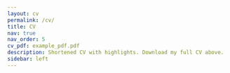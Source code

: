 ```yaml
---
layout: cv
permalink: /cv/
title: CV
nav: true
nav_order: 5
cv_pdf: example_pdf.pdf
description: Shortened CV with highlights. Download my full CV above.
sidebar: left
---
```

